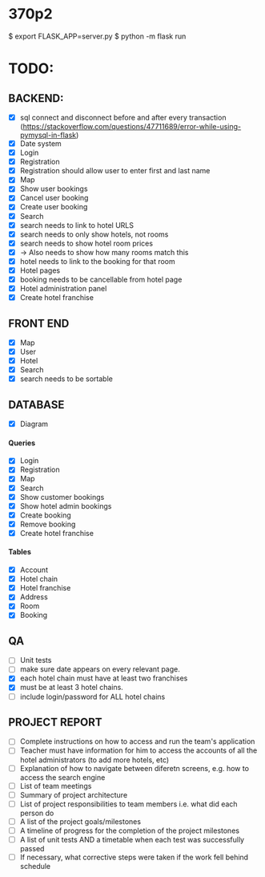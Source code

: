 # 370p2

$ export FLASK_APP=server.py
$ python -m flask run

# TODO:

## BACKEND:
- [x] sql connect and disconnect before and after every transaction (https://stackoverflow.com/questions/47711689/error-while-using-pymysql-in-flask)
- [x] Date system
- [x] Login
- [x] Registration
- [x] Registration should allow user to enter first and last name
- [x] Map
- [x] Show user bookings
- [x] Cancel user booking
- [x] Create user booking
- [x] Search
- [x] search needs to link to hotel URLS
- [x] search needs to only show hotels, not rooms
- [x] search needs to show hotel room prices
- [x] -> Also needs to show how many rooms match this
- [x] hotel needs to link to the booking for that room
- [x] Hotel pages
- [x] booking needs to be cancellable from hotel page
- [x] Hotel administration panel
- [x] Create hotel franchise

## FRONT END

- [x] Map
- [x] User
- [x] Hotel
- [x] Search
- [x] search needs to be sortable

## DATABASE

- [x] Diagram

#### Queries
- [x] Login
- [x] Registration
- [x] Map
- [x] Search
- [x] Show customer bookings
- [x] Show hotel admin bookings
- [x] Create booking
- [x] Remove booking
- [x] Create hotel franchise
#### Tables
- [x] Account
- [x] Hotel chain
- [x] Hotel franchise
- [x] Address
- [x] Room
- [x] Booking

## QA

- [ ] Unit tests
- [ ] make sure date appears on every relevant page.
- [x] each hotel chain must have at least two franchises
- [x] must be at least 3 hotel chains.
- [ ] include login/password for ALL hotel chains

## PROJECT REPORT

- [ ] Complete instructions on how to access and run the team's application
- [ ] Teacher must have information for him to access the accounts of all the hotel administrators (to add more hotels, etc)
- [ ] Explanation of how to navigate between diferetn screens, e.g. how to access the search engine
- [ ] List of team meetings
- [ ] Summary of project architecture
- [ ] List of project responsibilities to team members i.e. what did each person do
- [ ] A list of the project goals/milestones
- [ ] A timeline of progress for the completion of the project milestones
- [ ] A list of unit tests AND a timetable when each test was successfully passed
- [ ] If necessary, what corrective steps were taken if the work fell behind schedule
